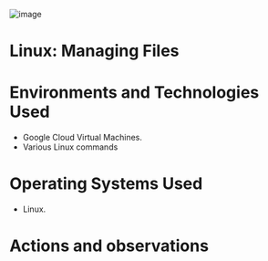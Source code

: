 ![image](https://github.com/user-attachments/assets/09fb938b-03bf-4fb0-aca2-99b2b21024b0)

# Linux: Managing Files

# Environments and Technologies Used</h2>
- Google Cloud Virtual Machines.
- Various Linux commands 

# Operating Systems Used </h2>
- Linux.

# Actions and observations
